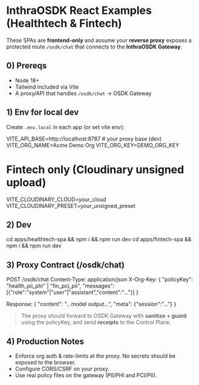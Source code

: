 # InthraOSDK React Examples (Healthtech & Fintech)


These SPAs are **frontend-only** and assume your **reverse proxy** exposes a protected route `/osdk/chat` that connects to the **InthraOSDK Gateway**.


## 0) Prereqs
- Node 18+
- Tailwind included via Vite
- A proxy/API that handles `/osdk/chat` → OSDK Gateway


## 1) Env for local dev
Create `.env.local` in each app (or set vite env):


VITE_API_BASE=http://localhost:8787 # your proxy base (dev)
VITE_ORG_NAME=Acme Demo Org
VITE_ORG_KEY=DEMO_ORG_KEY


# Fintech only (Cloudinary unsigned upload)
VITE_CLOUDINARY_CLOUD=your_cloud
VITE_CLOUDINARY_PRESET=your_unsigned_preset


## 2) Dev
cd apps/healthtech-spa && npm i && npm run dev
cd apps/fintech-spa && npm i && npm run dev


## 3) Proxy Contract (/osdk/chat)
POST /osdk/chat
Content-Type: application/json
X-Org-Key: <org key>
{
"policyKey": "health_pii_phi" | "fin_pci_pii",
"messages": [{"role":"system"|"user"|"assistant","content":"..."}]
}


Response:
{ "content": "...model output...", "meta": {"session":"..."} }


> The proxy should forward to OSDK Gateway with **sanitize + guard** using the policyKey, and send **receipts** to the Control Plane.


## 4) Production Notes
- Enforce org auth & rate-limits at the proxy. No secrets should be exposed to the browser.
- Configure CORS/CSRF on your proxy.
- Use real policy files on the gateway (PII/PHI and PCI/PII).